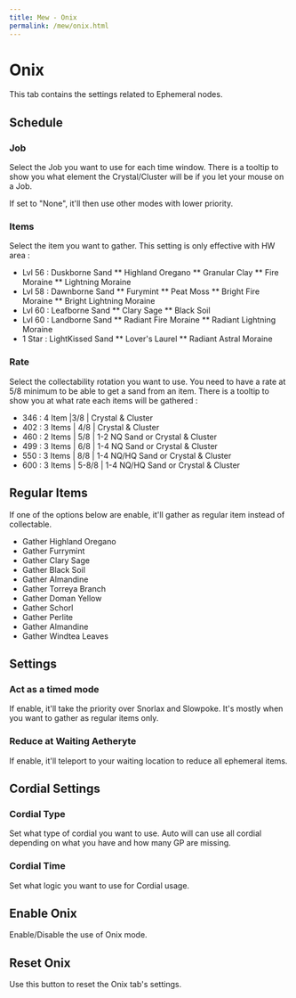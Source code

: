 ```yaml
---
title: Mew - Onix
permalink: /mew/onix.html
---
```


# Onix
This tab contains the settings related to Ephemeral nodes.

## Schedule
### Job
Select the Job you want to use for each time window. There is a tooltip to show you what element the Crystal/Cluster will be if you let your mouse on a Job.

If set to "None", it'll then use other modes with lower priority.

### Items
Select the item you want to gather. This setting is only effective with HW area :
 * Lvl 56 : Duskborne Sand
 ** Highland Oregano
 ** Granular Clay
 ** Fire Moraine
 ** Lightning Moraine
 * Lvl 58 : Dawnborne Sand
 ** Furymint
 ** Peat Moss
 ** Bright Fire Moraine
 ** Bright Lightning Moraine
 * Lvl 60 : Leafborne Sand
 ** Clary Sage
 ** Black Soil
 * Lvl 60 : Landborne Sand
 ** Radiant Fire Moraine
 ** Radiant Lightning Moraine
 * 1 Star : LightKissed Sand
 ** Lover's Laurel
 ** Radiant Astral Moraine

### Rate
Select the collectability rotation you want to use. 
You need to have a rate at 5/8 minimum to be able to get a sand from an item.
There is a tooltip to show you at what rate each items will be gathered :
 * 346 : 4 Item |3/8 | Crystal & Cluster
 * 402 : 3 Items | 4/8 | Crystal & Cluster
 * 460 : 2 Items | 5/8 | 1-2 NQ Sand or Crystal & Cluster
 * 499 : 3 Items | 6/8 | 1-4 NQ Sand or Crystal & Cluster
 * 550 : 3 Items | 8/8 | 1-4 NQ/HQ Sand or Crystal & Cluster
 * 600 : 3 Items | 5-8/8 | 1-4 NQ/HQ Sand or Crystal & Cluster

## Regular Items
If one of the options below are enable, it'll gather as regular item instead of collectable.
 * Gather Highland Oregano
 * Gather Furrymint
 * Gather Clary Sage
 * Gather Black Soil
 * Gather Almandine
 * Gather Torreya Branch
 * Gather Doman Yellow
 * Gather Schorl
 * Gather Perlite
 * Gather Almandine
 * Gather Windtea Leaves

## Settings
### Act as a timed mode
If enable, it'll take the priority over Snorlax and Slowpoke. It's mostly when you want to gather as regular items only.

### Reduce at Waiting Aetheryte
If enable, it'll teleport to your waiting location to reduce all ephemeral items.

## Cordial Settings
### Cordial Type
Set what type of cordial you want to use. Auto will can use all cordial depending on what you have and how many GP are missing.

### Cordial Time
Set what logic you want to use for Cordial usage.

## Enable Onix
Enable/Disable the use of Onix mode.

## Reset Onix
Use this button to reset the Onix tab's settings.
